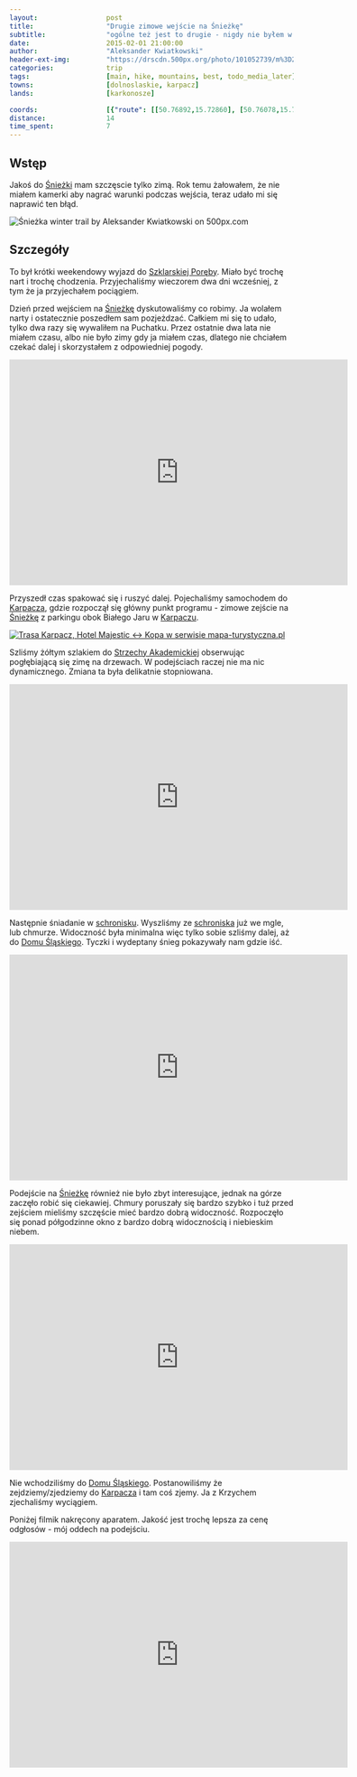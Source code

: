 ```yaml
---
layout:                 post
title:                  "Drugie zimowe wejście na Śnieżkę"
subtitle:               "ogólne też jest to drugie - nigdy nie byłem w innej porze roku"
date:                   2015-02-01 21:00:00
author:                 "Aleksander Kwiatkowski"
header-ext-img:         "https://drscdn.500px.org/photo/101052739/m%3D2048/e417fab7574c638c651d16c4b31283f2"
categories:             trip
tags:                   [main, hike, mountains, best, todo_media_later]
towns:                  [dolnoslaskie, karpacz]
lands:                  [karkonosze]

coords:                 [{"route": [[50.76892,15.72860], [50.76078,15.72191], [50.76157,15.71131], [50.75098,15.70856], [50.74924,15.71101], [50.74126,15.70620], [50.73873,15.73058], [50.73615,15.73487], [50.73593,15.73989]], "type": "hike"}, {"route": [[50.82698,15.52129], [50.83663,15.56919], [50.85072,15.57365], [50.84606,15.64017], [50.83565,15.66987], [50.83007,15.69656], [50.83478,15.71458], [50.81716,15.74308], [50.81429,15.76265], [50.80431,15.76694], [50.78130,15.76299]], "type": "car"}]
distance:               14
time_spent:             7
---
```


[vimeo-1]:                  https://vimeo.com/118575991
[vimeo-2]:                  https://vimeo.com/118589851
[vimeo-3]:                  https://vimeo.com/118605307
[vimeo-dslr]:               https://vimeo.com/118818266
[vimeo-ski]:                https://vimeo.com/118859974

[wiki-sniezka]:             https://pl.wikipedia.org/wiki/%C5%9Anie%C5%BCka
[wiki-szklarska]:           https://pl.wikipedia.org/wiki/Szklarska_Por%C4%99ba
[wiki-karpacz]:             https://pl.wikipedia.org/wiki/Karpacz
[wiki-strzecha]:            https://pl.wikipedia.org/wiki/Schronisko_PTTK_%E2%80%9EStrzecha_Akademicka%E2%80%9D
[wiki-dom-slaski]:          https://pl.wikipedia.org/wiki/Schronisko_G%C3%B3rskie_%E2%80%9EDom_%C5%9Al%C4%85ski%E2%80%9D

Wstęp
-----

Jakoś do [Śnieżki][wiki-sniezka] mam szczęscie tylko zimą. Rok temu żałowałem, że nie miałem
kamerki aby nagrać warunki podczas wejścia, teraz udało mi się naprawić ten błąd.

<div class='pixels-photo'>
  <p>
    <img src='https://drscdn.500px.org/photo/105211333/m%3D900/11a9ee02e0f6c4ca02bc25c122f20fad' alt='Śnieżka winter trail by Aleksander Kwiatkowski on 500px.com'>
  </p>
  <a href='https://500px.com/photo/105211333/%C5%9Anie%C5%BCka-winter-trail-by-aleksander-kwiatkowski' alt='Śnieżka winter trail by Aleksander Kwiatkowski on 500px.com'></a>
</div>
<script type='text/javascript' src='https://500px.com/embed.js'></script>

Szczegóły
---------

To był krótki weekendowy wyjazd do [Szklarskiej Poręby][wiki-szklarska]. Miało być
trochę nart i trochę chodzenia. Przyjechaliśmy wieczorem dwa dni wcześniej, z tym że
ja przyjechałem pociągiem.

Dzień przed wejściem na [Śnieżkę][wiki-sniezka] dyskutowaliśmy co robimy. Ja
wolałem narty i ostatecznie poszedłem sam pozjeżdzać. Całkiem mi się to udało,
tylko dwa razy się wywaliłem na Puchatku. Przez ostatnie dwa lata nie miałem
czasu, albo nie było zimy gdy ja miałem czas, dlatego nie chciałem czekać dalej i skorzystałem
z odpowiedniej pogody.

<div class="vimeo"><iframe src='http://player.vimeo.com/video/118859974' width="600" height="400" frameborder="0" webkitAllowFullScreen mozallowfullscreen allowFullScreen> </iframe></div>

Przyszedł czas spakować się i ruszyć dalej. Pojechaliśmy samochodem do [Karpacza][wiki-karpacz],
gdzie rozpoczął się główny punkt programu - zimowe zejście na [Śnieżkę][wiki-sniezka]
z parkingu obok Białego Jaru w [Karpaczu][wiki-karpacz].

<a href="http://mapa-turystyczna.pl/route/zkdz" title="Trasa Karpacz, Hotel Majestic ↔ Kopa w serwisie mapa-turystyczna.pl"><img alt="Trasa Karpacz, Hotel Majestic ↔ Kopa w serwisie mapa-turystyczna.pl" src="http://mapa-turystyczna.pl/images/icon-s.png" /></a>

Szliśmy żółtym szlakiem do [Strzechy Akademickiej][wiki-strzecha] obserwując
pogłębiającą się zimę na drzewach. W podejściach raczej nie ma nic dynamicznego.
Zmiana ta była delikatnie stopniowana.

<div class="vimeo"><iframe src='http://player.vimeo.com/video/118575991' width="600" height="400" frameborder="0" webkitAllowFullScreen mozallowfullscreen allowFullScreen> </iframe></div>

Następnie śniadanie w [schronisku][wiki-strzecha]. Wyszliśmy
ze [schroniska][wiki-strzecha]
już we mgle, lub chmurze. Widoczność była minimalna więc tylko sobie szliśmy dalej,
aż do [Domu Śląskiego][wiki-dom-slaski]. Tyczki i wydeptany śnieg pokazywały nam gdzie
iść.

<div class="vimeo"><iframe src='http://player.vimeo.com/video/118589851' width="600" height="400" frameborder="0" webkitAllowFullScreen mozallowfullscreen allowFullScreen> </iframe></div>

Podejście na [Śnieżkę][wiki-sniezka] również nie było zbyt interesujące, jednak na górze
zaczęło robić się ciekawiej. Chmury poruszały się bardzo szybko i tuż przed zejściem
mieliśmy szczęście mieć bardzo dobrą widoczność. Rozpoczęło się ponad półgodzinne
okno z bardzo dobrą widocznością i niebieskim niebem.

<div class="vimeo"><iframe src='http://player.vimeo.com/video/118605307' width="600" height="400" frameborder="0" webkitAllowFullScreen mozallowfullscreen allowFullScreen> </iframe></div>

Nie wchodziliśmy do [Domu Śląskiego][wiki-dom-slaski]. Postanowiliśmy że zejdziemy/zjedziemy
do [Karpacza][wiki-karpacz] i tam coś zjemy. Ja z Krzychem zjechaliśmy wyciągiem.

Poniżej filmik nakręcony aparatem. Jakość jest trochę lepsza za cenę odgłosów - mój oddech na
podejściu.

<div class="vimeo"><iframe src='http://player.vimeo.com/video/118818266' width="600" height="400" frameborder="0" webkitAllowFullScreen mozallowfullscreen allowFullScreen> </iframe></div>
